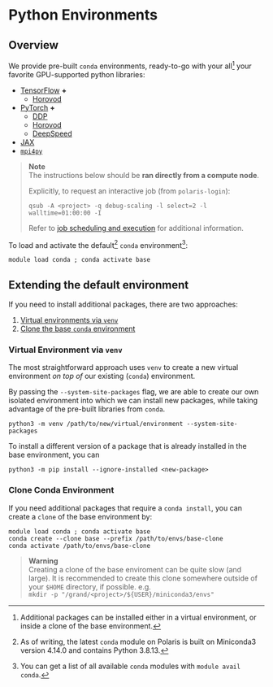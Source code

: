 # Python Environments

## Overview



We provide pre-built `conda` environments, ready-to-go with your all[^all] your favorite GPU-supported python libraries:

- [TensorFlow](https://docs.alcf.anl.gov/polaris/data-science-workflows/frameworks/tensorflow/) **\+**
  - [Horovod](https://horovod.readthedocs.io/en/stable/tensorflow.html)
- [PyTorch](https://docs.alcf.anl.gov/polaris/data-science-workflows/frameworks/pytorch/) **\+**
  - [DDP](https://pytorch.org/tutorials/beginner/dist_overview.html)
  - [Horovod](https://horovod.readthedocs.io/en/stable/pytorch.html)
  - [DeepSpeed](https://docs.alcf.anl.gov/polaris/data-science-workflows/frameworks/deepspeed/)
- [JAX](https://jax.readthedocs.io/en/latest/)
- [`mpi4py`](https://mpi4py.readthedocs.io/en/stable/)

> **Note**
> <br> The instructions below should be **ran directly from a compute node**.
>
> Explicitly, to request an interactive job (from `polaris-login`):
> ```Shell
> qsub -A <project> -q debug-scaling -l select=2 -l walltime=01:00:00 -I
> ```
> Refer to
> [job scheduling and execution](https://docs.alcf.anl.gov/running-jobs/job-and-queue-scheduling/)
> for additional information.

To load and activate the default[^versions] `conda` environment[^conda1]:

```Shell
module load conda ; conda activate base
```

## Extending the default environment

If you need to install additional packages, there are two approaches:

1. [Virtual environments via `venv`](#virtual-environment-via-venv)
2. [Clone the base `conda` environment](#clone-conda-environment)

### Virtual Environment via `venv`

The most straightforward approach uses `venv` to create a new virtual
environment _on top of_ our existing (`conda`) environment.

By passing the `--system-site-packages` flag, we are able to create our own
isolated environment into which we can install new packages, while taking
advantage of the pre-built libraries from `conda`.

```Shell
python3 -m venv /path/to/new/virtual/environment --system-site-packages
```

To install a different version of a package that is already installed in the
base environment, you can

```Shell
python3 -m pip install --ignore-installed <new-package>
```

### Clone Conda Environment

If you need additional packages that require a `conda install`, you can create
a `clone` of the base environment by:

```Shell
module load conda ; conda activate base
conda create --clone base --prefix /path/to/envs/base-clone
conda activate /path/to/envs/base-clone
```

> **Warning**
> <br> Creating a clone of the base enviroment
> can be quite slow (and large).
> It is recommended to create this clone somewhere
> outside of your `$HOME` directory, if possible.
> e.g.  
> `mkdir -p "/grand/<project>/${USER}/miniconda3/envs"`


[^versions]:
    As of writing, the latest `conda` module on Polaris is built on Miniconda3
    version 4.14.0 and contains Python 3.8.13.
[^all]:
    Additional packages can be installed either in a virtual environment, or
    inside a clone of the base environment.
[^conda1]:
    You can get a list of all available `conda` modules with `module avail conda`.
